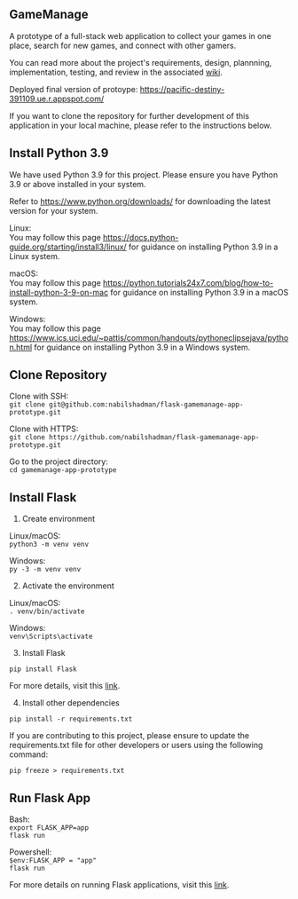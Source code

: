 ## GameManage
A prototype of a full-stack web application to collect your games in one place, search for new games, and connect with other gamers. 

You can read more about the project's requirements, design, plannning, implementation, testing, and review in the associated [wiki](https://github.com/nabilshadman/flask-gamemanage-app-prototype/wiki).  

Deployed final version of protoype: https://pacific-destiny-391109.ue.r.appspot.com/  

If you want to clone the repository for further development of this application in your local machine, please refer to the instructions below.  


## Install Python 3.9  
We have used Python 3.9 for this project. Please ensure you have Python 3.9 or above installed in your system.  

Refer to https://www.python.org/downloads/ for downloading the latest version for your system.  

Linux:  
You may follow this page https://docs.python-guide.org/starting/install3/linux/ for guidance on installing Python 3.9 in a Linux system.  

macOS:  
You may follow this page https://python.tutorials24x7.com/blog/how-to-install-python-3-9-on-mac for guidance on installing Python 3.9 in a macOS system.  

Windows:  
You may follow this page https://www.ics.uci.edu/~pattis/common/handouts/pythoneclipsejava/python.html for guidance on installing Python 3.9 in a Windows system.  




## Clone Repository

Clone with SSH:  
```git clone git@github.com:nabilshadman/flask-gamemanage-app-prototype.git```      

Clone with HTTPS:   
```git clone https://github.com/nabilshadman/flask-gamemanage-app-prototype.git```     

Go to the project directory:  
```cd gamemanage-app-prototype```      




## Install Flask  
1. Create environment  

Linux/macOS:  
```python3 -m venv venv```    

Windows:  
```py -3 -m venv venv```    

2. Activate the environment  

Linux/macOS:  
```. venv/bin/activate```    

Windows:  
```venv\Scripts\activate```    

3. Install Flask  

```pip install Flask```    

For more details, visit this [link](https://flask.palletsprojects.com/en/2.0.x/installation/).   

4. Install other dependencies  

```pip install -r requirements.txt```    

If you are contributing to this project, please ensure to update the requirements.txt file for other developers or users using the following command:  

```pip freeze > requirements.txt```    




## Run Flask App  

Bash:  
```export FLASK_APP=app```    
```flask run```    

Powershell:  
```$env:FLASK_APP = "app"```    
```flask run```    

For more details on running Flask applications, visit this [link](https://flask.palletsprojects.com/en/2.0.x/quickstart/).    
